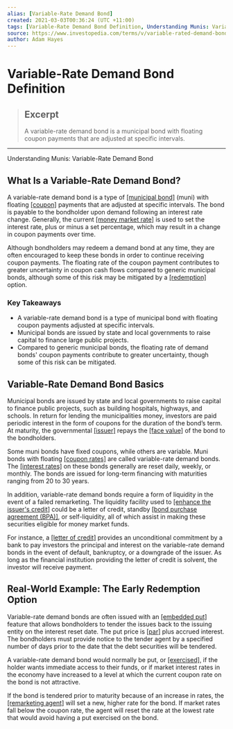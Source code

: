 ```yaml
---
alias: [Variable-Rate Demand Bond]
created: 2021-03-03T00:36:24 (UTC +11:00)
tags: [Variable-Rate Demand Bond Definition, Understanding Munis: Variable-Rate Demand Bond]
source: https://www.investopedia.com/terms/v/variable-rated-demand-bond.asp
author: Adam Hayes
---
```


# Variable-Rate Demand Bond Definition

> ## Excerpt
> A variable-rate demand bond is a municipal bond with floating coupon payments that are adjusted at specific intervals.

---

Understanding Munis: Variable-Rate Demand Bond
## What Is a Variable-Rate Demand Bond?

A variable-rate demand bond is a type of [[municipal bond]](https://www.investopedia.com/terms/m/municipalbond.asp) (muni) with floating [[coupon]](https://www.investopedia.com/terms/c/coupon.asp) payments that are adjusted at specific intervals. The bond is payable to the bondholder upon demand following an interest rate change. Generally, the current [[money market rate]](https://www.investopedia.com/ask/answers/012615/what-determines-interest-rate-my-money-market-account.asp) is used to set the interest rate, plus or minus a set percentage, which may result in a change in coupon payments over time.

Although bondholders may redeem a demand bond at any time, they are often encouraged to keep these bonds in order to continue receiving coupon payments. The floating rate of the coupon payment contributes to greater uncertainty in coupon cash flows compared to generic municipal bonds, although some of this risk may be mitigated by a [[redemption]](https://www.investopedia.com/terms/r/redemption.asp) option.

### Key Takeaways

-   A variable-rate demand bond is a type of municipal bond with floating coupon payments adjusted at specific intervals.
-   Municipal bonds are issued by state and local governments to raise capital to finance large public projects.
-   Compared to generic municipal bonds, the floating rate of demand bonds' coupon payments contribute to greater uncertainty, though some of this risk can be mitigated.

## Variable-Rate Demand Bond Basics

Municipal bonds are issued by state and local governments to raise capital to finance public projects, such as building hospitals, highways, and schools. In return for lending the municipalities money, investors are paid periodic interest in the form of coupons for the duration of the bond’s term. At maturity, the governmental [[issuer]](https://www.investopedia.com/terms/i/issuer.asp) repays the [[face value]](https://www.investopedia.com/terms/f/facevalue.asp) of the bond to the bondholders.

Some muni bonds have fixed coupons, while others are variable. Muni bonds with floating [[coupon rates]](https://www.investopedia.com/terms/c/coupon-rate.asp) are called variable-rate demand bonds. The [[interest rates]](https://www.investopedia.com/terms/i/interestrate.asp) on these bonds generally are reset daily, weekly, or monthly. The bonds are issued for long-term financing with maturities ranging from 20 to 30 years.

In addition, variable-rate demand bonds require a form of liquidity in the event of a failed remarketing. The liquidity facility used to [[enhance the issuer's credit]](https://www.investopedia.com/terms/c/creditenhancement.asp) could be a letter of credit, standby [[bond purchase agreement (BPA)]](https://www.investopedia.com/terms/b/bond-purchase-agreement.asp), or self-liquidity, all of which assist in making these securities eligible for money market funds.

For instance, a [[letter of credit]](https://www.investopedia.com/terms/l/letterofcredit.asp) provides an unconditional commitment by a bank to pay investors the principal and interest on the variable-rate demand bonds in the event of default, bankruptcy, or a downgrade of the issuer. As long as the financial institution providing the letter of credit is solvent, the investor will receive payment.

## Real-World Example: The Early Redemption Option

Variable-rate demand bonds are often issued with an [[embedded put]](https://www.investopedia.com/terms/e/embeddedoption.asp) feature that allows bondholders to tender the issues back to the issuing entity on the interest reset date. The put price is [[par]](https://www.investopedia.com/terms/p/par.asp) plus accrued interest. The bondholders must provide notice to the tender agent by a specified number of days prior to the date that the debt securities will be tendered.

A variable-rate demand bond would normally be put, or [[exercised]](https://www.investopedia.com/terms/e/exercise.asp), if the holder wants immediate access to their funds, or if market interest rates in the economy have increased to a level at which the current coupon rate on the bond is not attractive.

If the bond is tendered prior to maturity because of an increase in rates, the [[remarketing agent]](https://www.investopedia.com/terms/p/placement-agent.asp) will set a new, higher rate for the bond. If market rates fall below the coupon rate, the agent will reset the rate at the lowest rate that would avoid having a put exercised on the bond.
